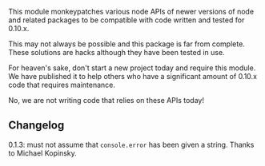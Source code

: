 This module monkeypatches various node APIs of newer versions of node and related packages to be compatible with code written and tested for 0.10.x.

This may not always be possible and this package is far from complete. These solutions are hacks although they have been tested in use.

For heaven's sake, don't start a new project today and require this module. We have published it to help others who have a significant amount of 0.10.x code that requires maintenance.

No, we are not writing code that relies on these APIs today!

## Changelog

0.1.3: must not assume that `console.error` has been given a string. Thanks to Michael Kopinsky.
